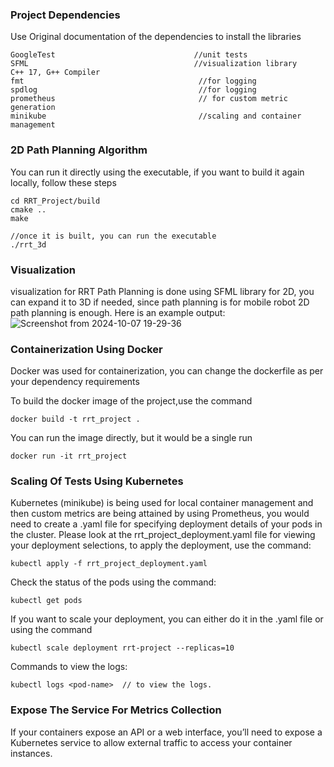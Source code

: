 ### Project Dependencies 
Use Original documentation of the dependencies to install the libraries
```
GoogleTest                               //unit tests
SFML                                     //visualization library
C++ 17, G++ Compiler
fmt                                       //for logging
spdlog                                    //for logging
prometheus                                // for custom metric generation
minikube                                  //scaling and container management
```

### 2D Path Planning Algorithm
You can run it directly using the executable, if you want to build it again locally, follow these steps 
```
cd RRT_Project/build
cmake ..
make

//once it is built, you can run the executable
./rrt_3d
```
### Visualization
visualization for RRT Path Planning is done using SFML library for 2D, you can expand it to 3D if needed, since path planning is for mobile robot 2D path planning is enough. Here is an example output: 
![Screenshot from 2024-10-07 19-29-36](https://github.com/user-attachments/assets/9d7d8b5c-7713-42d1-8e59-5bd7c095022c)

### Containerization Using Docker
Docker was used for containerization, you can change the dockerfile as per your dependency requirements 

To build the docker image of the project,use the command 
```
docker build -t rrt_project .
```
You can run the image directly, but it would be a single run
```
docker run -it rrt_project
```
### Scaling Of Tests Using Kubernetes
Kubernetes (minikube) is being used for local container management and then custom metrics are being attained by using Prometheus, you would need to create a .yaml file for specifying deployment details of your pods in the cluster. 
Please look at the rrt_project_deployment.yaml file for viewing your deployment selections, to apply the deployment, use the command: 
```
kubectl apply -f rrt_project_deployment.yaml
```
Check the status of the pods using the command:
```
kubectl get pods
```

If you want to scale your deployment, you can either do it in the .yaml file or using the command
```
kubectl scale deployment rrt-project --replicas=10
```
Commands to view the logs: 
```
kubectl logs <pod-name>  // to view the logs.
```
### Expose The Service For Metrics Collection
If your containers expose an API or a web interface, you’ll need to expose a Kubernetes service to allow external traffic to access your container instances.


